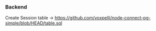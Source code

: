 ### Backend

Create Session table -> https://github.com/voxpelli/node-connect-pg-simple/blob/HEAD/table.sql